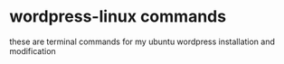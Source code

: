# wordpress-linux commands

these are terminal commands for my ubuntu wordpress installation and modification
